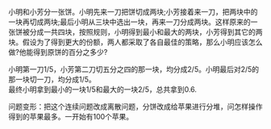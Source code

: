 小明和小芳分一张饼。小明先来一刀把饼切成两块;小芳接着来一刀，把两块中的一块再切成两块;最后小明从三块中选出一块，再来一刀分成两块。这样原来的一张饼被分成一共四块，按照规则，小明得到最小和最大的两块，小芳得到其它的两块。假设为了得到更大的份额，两人都采取了各自最佳的策略，那么小明应该怎么做?他能得到原饼的百分之多少?    


小明第一刀1/5，小芳第二刀切五分之四的那一块，均分成2/5。小明最后对2/5的那一块切一刀，均分成1/5。  
最终小明拿到最小的一块1/5和最大的一块2/5，总共拿到0.6.

 
问题变形：把这个连续问题改成离散问题，分饼改成给苹果进行分堆，问怎样操作得到的苹果最多。一开始有100个苹果。  